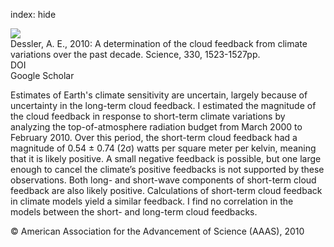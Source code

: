 index: hide

<div class="Citation">
    <div class="Citation-thumb CitationThumb-linked"  data-href="https://doi.org/10.1126/science.1192546">
      <img src="https://static.claimspace.cloud/climate-study-static/refs/thumbs/10/Dessler_2010-thumb.png" />
    </div>

  <div class="Citation-body">
    <div class="Citation-text">Dessler, A. E., 2010: A determination of the cloud feedback from climate variations over the past decade. <span class="Article-journal">Science, </span><span class="Article-volume">330, </span>1523-1527pp.</div>
    <div class="Citation-links">
      <div class="CitationLink" data-href="https://doi.org/10.1126/science.1192546">
        <div class="CitationLink-icon CitationLink-Doi"></div>
        <div class="CitationLink-text">DOI</div>
      </div>
      <div class="CitationLink" data-href="https://scholar.google.com/scholar?q=10.1126/science.1192546">
        <div class="CitationLink-icon CitationLink-Scholar"></div>
        <div class="CitationLink-text">Google Scholar</div>
      </div>
    </div>
  </div>
</div>

Estimates of Earth's climate sensitivity are uncertain, largely because of uncertainty in the long-term cloud feedback. I estimated the magnitude of the cloud feedback in response to short-term climate variations by analyzing the top-of-atmosphere radiation budget from March 2000 to February 2010. Over this period, the short-term cloud feedback had a magnitude of 0.54 ± 0.74 (2σ) watts per square meter per kelvin, meaning that it is likely positive. A small negative feedback is possible, but one large enough to cancel the climate’s positive feedbacks is not supported by these observations. Both long- and short-wave components of short-term cloud feedback are also likely positive. Calculations of short-term cloud feedback in climate models yield a similar feedback. I find no correlation in the models between the short- and long-term cloud feedbacks.

<div class="Citation-copy">
&copy; American Association for the Advancement of Science (AAAS), 2010
</div>